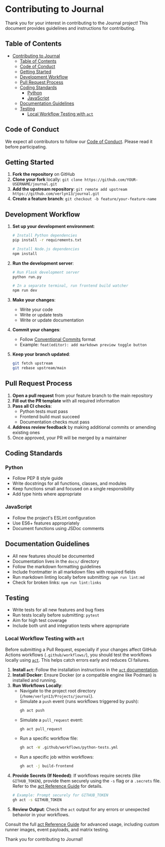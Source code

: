 # Contributing to Journal

Thank you for your interest in contributing to the Journal project! This document provides guidelines and instructions for contributing.

## Table of Contents

- [Contributing to Journal](#contributing-to-journal)
  - [Table of Contents](#table-of-contents)
  - [Code of Conduct](#code-of-conduct)
  - [Getting Started](#getting-started)
  - [Development Workflow](#development-workflow)
  - [Pull Request Process](#pull-request-process)
  - [Coding Standards](#coding-standards)
    - [Python](#python)
    - [JavaScript](#javascript)
  - [Documentation Guidelines](#documentation-guidelines)
  - [Testing](#testing)
    - [Local Workflow Testing with `act`](#local-workflow-testing-with-act)

## Code of Conduct

We expect all contributors to follow our [Code of Conduct](CODE_OF_CONDUCT.md). Please read it before participating.

## Getting Started

1. **Fork the repository** on GitHub
2. **Clone your fork** locally: `git clone https://github.com/YOUR-USERNAME/journal.git`
3. **Add the upstream repository**: `git remote add upstream https://github.com/verlyn13/journal.git`
4. **Create a feature branch**: `git checkout -b feature/your-feature-name`

## Development Workflow

1. **Set up your development environment**:
   ```bash
   # Install Python dependencies
   pip install -r requirements.txt
   
   # Install Node.js dependencies
   npm install
   ```

2. **Run the development server**:
   ```bash
   # Run Flask development server
   python run.py
   
   # In a separate terminal, run frontend build watcher
   npm run dev
   ```

3. **Make your changes**:
   - Write your code
   - Write or update tests
   - Write or update documentation

4. **Commit your changes**:
   - Follow [Conventional Commits](https://www.conventionalcommits.org/) format
   - Example: `feat(editor): add markdown preview toggle button`

5. **Keep your branch updated**:
   ```bash
   git fetch upstream
   git rebase upstream/main
   ```

## Pull Request Process

1. **Open a pull request** from your feature branch to the main repository
2. **Fill out the PR template** with all required information
3. **Pass all CI checks**:
   - Python tests must pass
   - Frontend build must succeed 
   - Documentation checks must pass
4. **Address review feedback** by making additional commits or amending existing ones
5. Once approved, your PR will be merged by a maintainer

## Coding Standards

### Python
- Follow PEP 8 style guide
- Write docstrings for all functions, classes, and modules
- Keep functions small and focused on a single responsibility
- Add type hints where appropriate

### JavaScript
- Follow the project's ESLint configuration
- Use ES6+ features appropriately
- Document functions using JSDoc comments

## Documentation Guidelines

- All new features should be documented
- Documentation lives in the `docs/` directory
- Follow the markdown formatting guidelines
- Include frontmatter in all markdown files with required fields
- Run markdown linting locally before submitting: `npm run lint:md`
- Check for broken links: `npm run lint:links`

## Testing

- Write tests for all new features and bug fixes
- Run tests locally before submitting: `pytest`
- Aim for high test coverage
- Include both unit and integration tests where appropriate

### Local Workflow Testing with `act`

Before submitting a Pull Request, especially if your changes affect GitHub Actions workflows (`.github/workflows/`), you should test the workflows locally using [`act`](https://github.com/nektos/act). This helps catch errors early and reduces CI failures.

1.  **Install `act`**: Follow the installation instructions in the [`act` documentation](https://github.com/nektos/act#installation).
2.  **Install Docker**: Ensure Docker (or a compatible engine like Podman) is installed and running.
3.  **Run Workflows Locally**:
    *   Navigate to the project root directory (`/home/verlyn13/Projects/journal`).
    *   Simulate a `push` event (runs workflows triggered by push):
        ```bash
        gh act push
        ```
    *   Simulate a `pull_request` event:
        ```bash
        gh act pull_request
        ```
    *   Run a specific workflow file:
        ```bash
        gh act -W .github/workflows/python-tests.yml
        ```
    *   Run a specific job within workflows:
        ```bash
        gh act -j build-frontend
        ```
4.  **Provide Secrets (If Needed)**: If workflows require secrets (like `GITHUB_TOKEN`), provide them securely using the `-s` flag or a `.secrets` file. Refer to the [act Reference Guide](docs/guides/act-reference.md) for details.
    ```bash
    # Example: Prompt securely for GITHUB_TOKEN
    gh act -s GITHUB_TOKEN
    ```
5.  **Review Output**: Check the `act` output for any errors or unexpected behavior in your workflows.

Consult the full [act Reference Guide](docs/guides/act-reference.md) for advanced usage, including custom runner images, event payloads, and matrix testing.


Thank you for contributing to Journal!